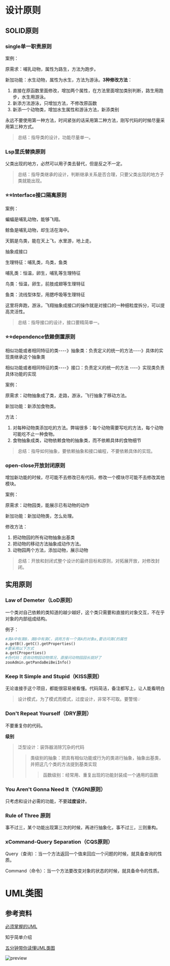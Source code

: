 # 设计原则

## SOLID原则

### single单一职责原则

案例：

原需求：哺乳动物，属性为路生，方法为跑步。

新加功能：水生动物，属性为水生，方法为游泳。**3种修改方法**：

1. 直接在原函数里面修改，增加两个属性，在方法里面增加类别判断，路生用跑步，水生用游泳。
2. 新添方法游泳，只增加方法，不修改原函数
3. 新添一个动物类，增加水生属性和游泳方法，新添类别

永远不要使用第一种方法，时间紧张的话采用第二种方法，刚写代码的时候尽量采用第三种方式。

> 总结：指导类的设计，功能尽量单一。

### Lsp里氏替换原则

父类出现的地方，必然可以用子类去替代，但是反之不一定。

> 总结：指导类继承的设计，判断继承关系是否合理，只要父类出现的地方子类就能出现。

### ⭐️⭐️Interface接口隔离原则

案例：

蝙蝠是哺乳动物，能够飞翔。

鲸鱼是哺乳动物，却生活在海中。

天鹅是鸟类，能在天上飞，水里游，地上走。

抽象成接口

生理特征：哺乳类，鸟类，鱼类

哺乳类：恒温，卵生，哺乳等生理特征

鸟类：恒温，卵生，前肢成翅等生理特征

鱼类：流线型体型，用腮呼吸等生理特征

这里将奔跑，游泳，飞翔抽象成接口的操作就是对接口的一种细粒度拆分，可以提高灵活性。



> 总结：指导接口的设计，接口要精简单一。

### ⭐️⭐️dependence依赖倒置原则

相似功能或者相同特征的类----》抽象类：负责定义的统一的方法----》具体的实现类继承这个抽象类

相似功能或者相同特征的类----》接口：负责定义的统一的方法    ----》实现类负责具体功能的实现

案例：

原需求：动物抽象成了类，走路，游泳，飞行抽象了移动方法。

新加功能：新添加食物类。

方法：

1. 对每种动物类添加吃的方法。弊端很多：每个动物需要写吃的方法，每个动物可能吃不止一种食物。
2. 食物抽象成类，动物依赖食物的抽象类，而不依赖具体的食物细节

> 总结：指导如何抽象，要依赖抽象和接口编程，不要依赖具体的实现。

### open-close开放封闭原则

增加新功能的时候，尽可能不去修改已有代码，修改一个模块尽可能不去修改其他模块。

案例：

原需求：动物园类，能展示已有动物的动作

新加功能：新加动物类，怎么处理。

修改方法：

1. 把动物园的所有动物抽象出基类
2. 把动物的移动方法抽象成动作方法。
3. 动物园两个方法，添加动物，展示动物

> 总结：开放和封闭式整个设计的最终目标和原则，对拓展开放，对修改封闭。

## 实用原则

### Law of Demeter（LoD原则）

一个类对自己依赖的类知道的越少越好，这个类只需要和直接的对象交互，不在乎对象的内部组成结构。

例子：

```python
#类A中有类B，类B中有类C，调用方有一个类A的对象a,要访问类C的属性
a.getB().getC().getProperties()
#要采用以下方式
a.getCProperties()
#伪代码：咨询动物园动物情况，直接问动物园园长就好了
zooAdmin.getPandaBeiBeiInfo()
```



### Keep It Simple and Stupid（KISS原则）

无论谁接手这个项目，都能很容易被看懂。代码简洁，备注都写上，让人能看明白

> 设计模式，为了模式而模式，过度设计，非常不可取。要警惕💡

### Don't Repeat Yourself（DRY原则）

不要重复你的代码。

**级别**

> 泛型设计：装饰器消除冗杂的代码
>
> > 类级别的抽象：把具有相似功能或行为的类进行抽象，抽象出基类，并把这几个类的方法提到基类实现
> >
> > > 函数级别：经常用、重复出现的功能封装成一个通用的函数

### You Aren't Gonna Need It（YAGNI原则）

只考虑和设计必需的功能，不要**过度设计**。

### Rule of Three 原则

事不过三，某个功能出现第三次的时候，再进行抽象化，事不过三，三则重构。

### xCommand-Query Separation（CQS原则）

Query（查询）：当一个方法返回一个值来回应一个问题的时候，就具备查询的性质。

Command（命令）：当一个方法要改变对象的状态的时候，就具备命令的性质。

# UML类图

## 参考资料

[必须掌握的UML](https://zhuanlan.zhihu.com/p/102337993)

知乎简单介绍

[五分钟带你读懂UML类图](https://zhuanlan.zhihu.com/p/85960253)



![preview](https://pic4.zhimg.com/v2-e6a48521352fff8270e753ea4a79d9fb_r.jpg)